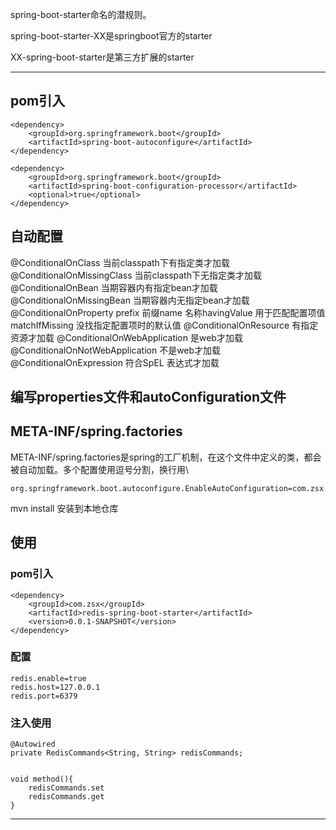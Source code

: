 
spring-boot-starter命名的潜规则。

spring-boot-starter-XX是springboot官方的starter

XX-spring-boot-starter是第三方扩展的starter


---

## pom引入

```
<dependency>
    <groupId>org.springframework.boot</groupId>
    <artifactId>spring-boot-autoconfigure</artifactId>
</dependency>

<dependency>
    <groupId>org.springframework.boot</groupId>
    <artifactId>spring-boot-configuration-processor</artifactId>
    <optional>true</optional>
</dependency>
```

## 自动配置

@ConditionalOnClass               当前classpath下有指定类才加载
@ConditionalOnMissingClass        当前classpath下无指定类才加载
@ConditionalOnBean                当期容器内有指定bean才加载
@ConditionalOnMissingBean         当期容器内无指定bean才加载
@ConditionalOnProperty            prefix 前缀name 名称havingValue 用于匹配配置项值matchIfMissing 没找指定配置项时的默认值
@ConditionalOnResource            有指定资源才加载
@ConditionalOnWebApplication      是web才加载
@ConditionalOnNotWebApplication   不是web才加载
@ConditionalOnExpression          符合SpEL 表达式才加载

## 编写properties文件和autoConfiguration文件


## META-INF/spring.factories

META-INF/spring.factories是spring的工厂机制，在这个文件中定义的类，都会被自动加载。多个配置使用逗号分割，换行用\

```
org.springframework.boot.autoconfigure.EnableAutoConfiguration=com.zsx.redis.RedisAutoConfiguration
```



mvn install 安装到本地仓库

## 使用

### pom引入


```
<dependency>
    <groupId>com.zsx</groupId>
    <artifactId>redis-spring-boot-starter</artifactId>
    <version>0.0.1-SNAPSHOT</version>
</dependency>
```

### 配置

```
redis.enable=true
redis.host=127.0.0.1
redis.port=6379
```

### 注入使用


```
@Autowired
private RedisCommands<String, String> redisCommands;


void method(){
    redisCommands.set
    redisCommands.get
}

```


---